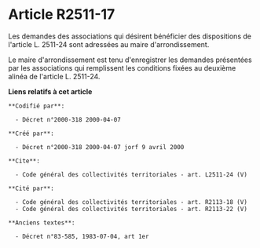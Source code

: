 # Article R2511-17

Les demandes des associations qui désirent bénéficier des dispositions de l'article L. 2511-24 sont adressées au maire
d'arrondissement.

Le maire d'arrondissement est tenu d'enregistrer les demandes présentées par les associations qui remplissent les conditions
fixées au deuxième alinéa de l'article L. 2511-24.

**Liens relatifs à cet article**

	**Codifié par**:

	  - Décret n°2000-318 2000-04-07

	**Créé par**:

	  - Décret n°2000-318 2000-04-07 jorf 9 avril 2000

	**Cite**:

	  - Code général des collectivités territoriales - art. L2511-24 (V)

	**Cité par**:

	  - Code général des collectivités territoriales - art. R2113-18 (V)
	  - Code général des collectivités territoriales - art. R2113-22 (V)

	**Anciens textes**:

	  - Décret n°83-585, 1983-07-04, art 1er
